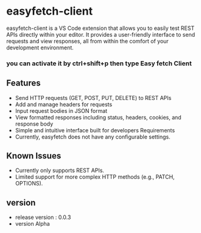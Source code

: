 # easyfetch-client
easyfetch-client is a VS Code extension that allows you to easily test REST APIs directly within your editor. It provides a user-friendly interface to send requests and view responses, all from within the comfort of your development environment.

### you can activate it by ctrl+shift+p then type Easy fetch Client

## Features
- Send HTTP requests (GET, POST, PUT, DELETE) to REST APIs
- Add and manage headers for requests
- Input request bodies in JSON format
- View formatted responses including status, headers, cookies, and response body
- Simple and intuitive interface built for developers
Requirements
- Currently, easyfetch does not have any configurable settings.

## Known Issues
- Currently only supports REST APIs.
- Limited support for more complex HTTP methods (e.g., PATCH, OPTIONS).

## version
- release version : 0.0.3
- version Alpha